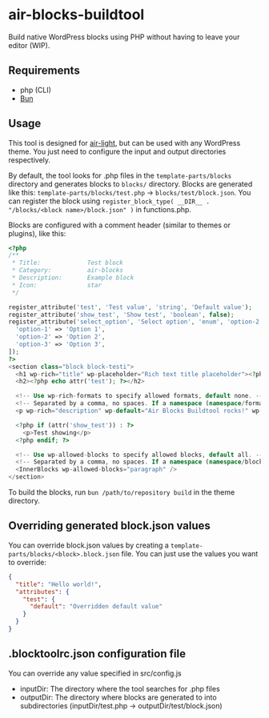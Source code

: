 # air-blocks-buildtool

Build native WordPress blocks using PHP without having to leave your editor (WIP).

## Requirements

- php (CLI)
- [Bun](https://bun.sh)

## Usage

This tool is designed for [air-light](https://github.com/digitoimistodude/air-light), but can be used with any WordPress theme. You just need to configure the input and output directories respectively.

By default, the tool looks for .php files in the `template-parts/blocks` directory and generates blocks to `blocks/` directory. Blocks are generated like this: `template-parts/blocks/test.php` -> `blocks/test/block.json`. You can register the block using `register_block_type( __DIR__ . "/blocks/<block name>/block.json" )` in functions.php.

Blocks are configured with a comment header (similar to themes or plugins), like this:

```php
<?php
/**
 * Title:             Test block
 * Category:          air-blocks
 * Description:       Example block
 * Icon:              star
 */

register_attribute('test', 'Test value', 'string', 'Default value');
register_attribute('show_test', 'Show test', 'boolean', false);
register_attribute('select_option', 'Select option', 'enum', 'option-2', [
  'option-1' => 'Option 1',
  'option-2' => 'Option 2',
  'option-3' => 'Option 3',
]);
?>
<section class="block block-testi">
  <h1 wp-rich="title" wp-placeholder="Rich text title placeholder"><?php echo attr('title'); ?></h1>
  <h2><?php echo attr('test'); ?></h2>

  <!-- Use wp-rich-formats to specify allowed formats, default none. -->
  <!-- Separated by a comma, no spaces. If a namespace (namespace/format) is not specified, by default using core -->
  <p wp-rich="description" wp-default="Air Blocks Buildtool rocks!" wp-rich-formats="bold,italic,code,image,text-color,link,keyboard"><?php echo attr('description'); ?></p>

  <?php if (attr('show_test')) : ?>
    <p>Test showing</p>
  <?php endif; ?>

  <!-- Use wp-allowed-blocks to specify allowed blocks, default all. -->
  <!-- Separated by a comma, no spaces. If a namespace (namespace/block) is not specified, by default using core -->
  <InnerBlocks wp-allowed-blocks="paragraph" />
</section>
```

To build the blocks, run `bun /path/to/repository build` in the theme directory.

## Overriding generated block.json values

You can override block.json values by creating a `template-parts/blocks/<block>.block.json` file. You can just use the values you want to override:

```json
{
  "title": "Hello world!",
  "attributes": {
    "test": {
      "default": "Overridden default value"
    }
  }
}
```

## .blocktoolrc.json configuration file

You can override any value specified in src/config.js

- inputDir: The directory where the tool searches for .php files
- outputDir: The directory where blocks are generated to into subdirectories (inputDir/test.php -> outputDir/test/block.json)
